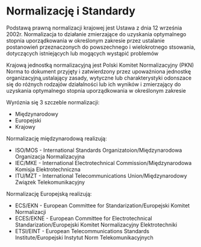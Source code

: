 # Normalizację i Standardy
Podstawą prawną normalizacji krajowej jest Ustawa z dnia 12 września 2002r.
Normalizacja to działanie zmierzające do uzyskania optymalnego stopnia uporządkowania w określonym zakresie przez ustalanie postanowień przeznaczonych do powszechnego i wielokrotnego stsowania, dotyczących istniejących lub mogących wystąpić problemów

Krajową jednostką normalizacyjną jest Polski Komitet Normalizacyjny (PKN)
Norma to dokument przyjęty i zatwierdzony przez upoważniona jednostkę organizacyjną,ustalający zasady, wytyczne lub charakterystyki odonszace się do różnych rodzajów działalności lub ich wyników i zmierzający do uzyskania optymalnego stopnia uporządkowania w określonym zakresie

Wyróznia się 3 szczeble normalizacji:
- Międzynarodowy
- Europejski
- Krajowy

Normalizację międzynarodową realizują:
- ISO/MOS - International Standards Organizatoion/Międzynarodowa Organizacja Normalizacyjna
- IEC/MKE - International Electrotechnical Commission/Międzynarodowa Komisja Elektrotechniczna
- ITU/MZT - International Telecommunications Union/Międzynarodowy Związek Telekomunikacyjny

Normalizację Europejską realizują:
- ECS/EKN - European Committee for Standarization/Europejski Komitet Normalizacji
- ECES/EKNE - European Committee for Electrotechnical Standarization/Europejski Komitet Normalizacyjny Elektrotechniki
- ETSI/EINT - European Telecommunications Standards Institute/Europejski Instytut Norm Telekomunikacyjnych